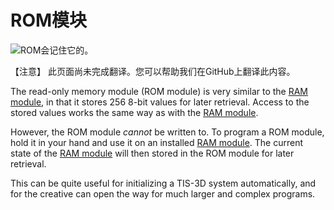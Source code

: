 # ROM模块

![ROM会记住它的。](item:tis3d:module_read_only_memory)

【注意】
此页面尚未完成翻译。您可以帮助我们在GitHub上翻译此内容。

The read-only memory module (ROM module) is very similar to the [RAM module](module_random_access_memory.md), in that it stores 256 8-bit values for later retrieval. Access to the stored values works the same way as with the [RAM module](module_random_access_memory.md).

However, the ROM module *cannot* be written to. To program a ROM module, hold it in your hand and use it on an installed [RAM module](module_random_access_memory.md). The current state of the [RAM module](module_random_access_memory.md) will then stored in the ROM module for later retrieval.

This can be quite useful for initializing a TIS-3D system automatically, and for the creative can open the way for much larger and complex programs.